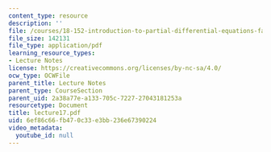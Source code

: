 ```yaml
---
content_type: resource
description: ''
file: /courses/18-152-introduction-to-partial-differential-equations-fall-2005/6ef86c66fb470c33e3bb236e67390224_lecture17.pdf
file_size: 142131
file_type: application/pdf
learning_resource_types:
- Lecture Notes
license: https://creativecommons.org/licenses/by-nc-sa/4.0/
ocw_type: OCWFile
parent_title: Lecture Notes
parent_type: CourseSection
parent_uid: 2a38a77e-a133-705c-7227-27043181253a
resourcetype: Document
title: lecture17.pdf
uid: 6ef86c66-fb47-0c33-e3bb-236e67390224
video_metadata:
  youtube_id: null
---
```

